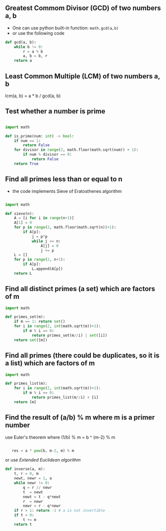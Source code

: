 ## Greatest Commom Divisor (GCD) of two numbers a, b

- One can use python built-in function: ```math.gcd(a,b)```
- or use the following code

```python
def gcd(a, b):
    while b != 0:
        r = a % b
        a, b = b, r
    return a 
```

## Least Common Multiple (LCM) of two numbers a, b

lcm(a, b) = a * b / gcd(a, b)


## Test whether a number is prime

```python

import math

def is_prime(num: int) -> bool:
    if num == 1:
        return False
    for divisor in range(2, math.floor(math.sqrt(num)) + 1):
        if num % divisor == 0:
            return False
    return True

```

## Find all primes less than or equal to n

- the code implements Sieve of Eratosthenes algorithm

```python

import math

def sieve(n):
    A = [i for i in range(n+1)]
    A[1] = 0
    for p in range(2, math.floor(math.sqrt(n))+1):
        if A[p]:
            j = p*p
            while j <= n:
                A[j] = 0
                j += p
    L = []
    for p in range(2, n+1):
        if A[p]:
            L.append(A[p])
    return L


```

## Find all distinct primes (a set) which are factors of m

```python
import math

def primes_set(m):
    if m == 1: return set()
    for i in range(2, int(math.sqrt(m))+1):
        if m % i == 0:
            return primes_set(m//i) | set([i])
    return set([m])
```


## Find all primes (there could be duplicates, so it is a list) which are factors of m

```python
import math

def primes_list(m):
    for i in range(2, int(math.sqrt(m))+1):
        if m % i == 0:
            return primes_list(m//i) + [i]
    return [m]
```

## Find the result of (a/b) % m where m is a primer number 
   use Euler's theorem where (1/b) % m = b ^ (m-2) % m

```python

   res = a * pow(b, m-2, m) % m
```

or use *Extended Euclidean algorithm*

```python
def inverse(a, m):
    t, r = 0, m
    newt, newr = 1, a 
    while newr != 0:
        q = r // newr
        t  = newt
        newt = t - q*newt
        r  = newr
        newr = r - q*newr
    if r > 1: return -1 # a is not invertible
    if t < 0:
        t += m
    return t
```





